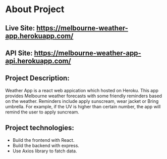 # About Project
## Live Site: https://melbourne-weather-app.herokuapp.com/
## API Site: https://melbourne-weather-app-api.herokuapp.com/
## Project Description:
Weather App is a react web appication which hosted on Heroku. This app provides Melbourne weather forecasts with some friendly reminders based on the weather. Reminders include apply sunscream, wear jacket or Bring umbrella. For example, if the UV is higher than certain number, the app will remind the user to apply suncream.

## Project technologies:
- Build the frontend with React.
- Build the backend with express.
- Use Axios library to fatch data.
